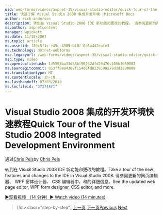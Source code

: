 ```yaml
---
uid: web-forms/videos/aspnet-35/visual-studio-editor/quick-tour-of-the-visual-studio-2008-integrated-development-environment
title: 快速了解 Visual Studio 2008 集成开发环境 |Microsoft Docs
author: rick-anderson
description: 转到在 Visual Studio 2008 IDE 新功能和更改的教程。 请参阅更新的网页编辑器、 WPF 窗体设计器、 CSS 编辑器中，和的详细信息。
ms.author: aspnetcontent
manager: wpickett
ms.date: 11/15/2007
ms.topic: article
ms.assetid: f20c5f1c-e49c-4909-b18f-8b5a442eafe3
ms.technology: dotnet-webforms
msc.legacyurl: /web-forms/videos/aspnet-35/visual-studio-editor/quick-tour-of-the-visual-studio-2008-integrated-development-environment
msc.type: video
ms.openlocfilehash: 1d5565ba33d38bf90282dfd29d76c406b1069082
ms.sourcegitcommit: 953ff9ea4369f154d6fd0239599279ddd3280009
ms.translationtype: MT
ms.contentlocale: zh-CN
ms.lasthandoff: 07/03/2018
ms.locfileid: "37374871"
---
```

<a name="quick-tour-of-the-visual-studio-2008-integrated-development-environment"></a><span data-ttu-id="2a48a-104">Visual Studio 2008 集成的开发环境快速教程</span><span class="sxs-lookup"><span data-stu-id="2a48a-104">Quick Tour of the Visual Studio 2008 Integrated Development Environment</span></span>
====================
<span data-ttu-id="2a48a-105">通过[Chris Pels](https://twitter.com/chrispels)</span><span class="sxs-lookup"><span data-stu-id="2a48a-105">by [Chris Pels](https://twitter.com/chrispels)</span></span>

<span data-ttu-id="2a48a-106">转到在 Visual Studio 2008 IDE 新功能和更改的教程。</span><span class="sxs-lookup"><span data-stu-id="2a48a-106">Take a tour of the new features and changes to the IDE in Visual Studio 2008.</span></span> <span data-ttu-id="2a48a-107">请参阅更新的网页编辑器、 WPF 窗体设计器、 CSS 编辑器中，和的详细信息。</span><span class="sxs-lookup"><span data-stu-id="2a48a-107">See the updated web page editor, WPF form designer, CSS editor, and more.</span></span>

[<span data-ttu-id="2a48a-108">&#9654;观看视频 （14 分钟）</span><span class="sxs-lookup"><span data-stu-id="2a48a-108">&#9654; Watch video (14 minutes)</span></span>](https://channel9.msdn.com/Blogs/ASP-NET-Site-Videos/quick-tour-of-the-visual-studio-2008-integrated-development-environment)

> [!div class="step-by-step"]
> <span data-ttu-id="2a48a-109">[上一页](intellisense-for-jscript-and-aspnet-ajax.md)
> [下一页](creating-and-modifying-a-css-file.md)</span><span class="sxs-lookup"><span data-stu-id="2a48a-109">[Previous](intellisense-for-jscript-and-aspnet-ajax.md)
[Next](creating-and-modifying-a-css-file.md)</span></span>
